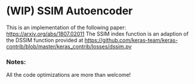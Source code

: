# (WIP) SSIM Autoencoder

This is an implementation of the following paper: <https://arxiv.org/abs/1807.02011>
The SSIM index function is an adaption of the DSSIM function provided at <https://github.com/keras-team/keras-contrib/blob/master/keras_contrib/losses/dssim.py>

### Notes:
All the code optimizations are more than welcome!